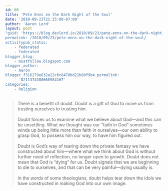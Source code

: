 ```yaml
---
id: 60
title: 'Pete Enns on the Dark Night of the Soul'
date: '2010-09-23T21:15:00-07:00'
author: 'Aaron Lord'
layout: post
"guid: 'https://blog.devlord.io/2010/09/23/pete-enns-on-the-dark-night-of-the-soul/'
permalink: /2010/09/23/pete-enns-on-the-dark-night-of-the-soul/
activitypub_status:
    - federated
    - federated
blogger_blog:
    - mustfollow.blogspot.com
blogger_author:
    - Aaron
blogger_f316279e632a22cbc8478bd21b80f9b4_permalink:
    - '8211374388668984167'
categories:
    - Religion
---
```


<blockquote>There is a benefit of doubt. Doubt is a gift of God to move us from trusting ourselves to trusting him.<br /><br />Doubt forces us to examine what we believe about God—and this can be unsettling. What we thought was our “faith in God” sometimes winds up being little more than faith in ourselves—our own ability to grasp God, to possess him our way, to have him figured out.<br /><br />Doubt is God’s way of tearing down the private fantasy we have constructed about him—where what we think about God is without further need of reflection, no longer open to growth. Doubt does not mean that God is “dying” for us. Doubt signals that we are beginning to die to ourselves, and that can be very painful—dying usually is.<br /><br />In the words of some theologians, doubt helps tear down the idols we have constructed in making God into our own image.</blockquote><div class="blogger-post-footer"></div>